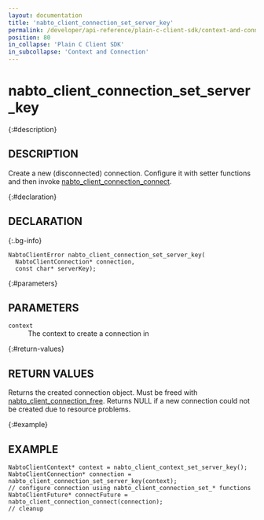 ```yaml
---
layout: documentation
title: 'nabto_client_connection_set_server_key'
permalink: /developer/api-reference/plain-c-client-sdk/context-and-connection/nabto_client_connection_set_server_key.html
position: 80
in_collapse: 'Plain C Client SDK'
in_subcollapse: 'Context and Connection'
---
```


# nabto_client_connection_set_server_key

{:#description}
## DESCRIPTION

Create a new (disconnected) connection. Configure it with setter functions and then invoke [nabto_client_connection_connect](/developer/api-reference/plain-c-client-sdk/context-and-connection/nabto_client_connection_connect.html).

{:#declaration}
## DECLARATION

{:.bg-info}
```
NabtoClientError nabto_client_connection_set_server_key(
  NabtoClientConnection* connection,
  const char* serverKey);
```

{:#parameters}
## PARAMETERS

<dl>
  <div>
    <dt><code>context</code></dt>
    <dd>The context to create a connection in</dd>
  </div>
</dl>

{:#return-values}
## RETURN VALUES

Returns the created connection object. Must be freed with [nabto_client_connection_free](/developer/api-reference/plain-c-client-sdk/context-and-connection/nabto_client_connection_free.html). Returns NULL if a new connection could not be created due to resource problems.

{:#example}
## EXAMPLE

```
NabtoClientContext* context = nabto_client_context_set_server_key();
NabtoClientConnection* connection = nabto_client_connection_set_server_key(context);
// configure connection using nabto_client_connection_set_* functions
NabtoClientFuture* connectFuture = nabto_client_connection_connect(connection);
// cleanup
```